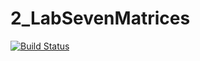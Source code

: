 # 2_LabSevenMatrices

[![Build Status](https://travis-ci.org/DianaHismatullina/2_LabSevenMatrices.svg?branch=master)](https://travis-ci.org/DianaHismatullina/2_LabSevenMatrices)
